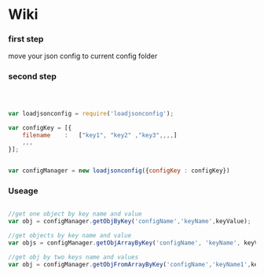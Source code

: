 # Wiki

### first step
move your json config to current config folder


### second step

```javascript



var loadjsonconfig = require('loadjsonconfig');

var configKey = [{
    filename    :   ["key1", "key2" ,"key3",,,,]
    ,,,
}];


var configManager = new loadjsonconfig({configKey : configKey})


```

### Useage

```javascript

//get one object by key name and value
var obj = configManager.getObjByKey('configName','keyName',keyValue);

//get objects by key name and value
var objs = configManager.getObjArrayByKey('configName', 'keyName', keyValue);

//get obj by two keys name and values
var obj = configManager.getObjFromArrayByKey('configName','keyName1',keyValue1,'keyName2',keyValue2);

```
